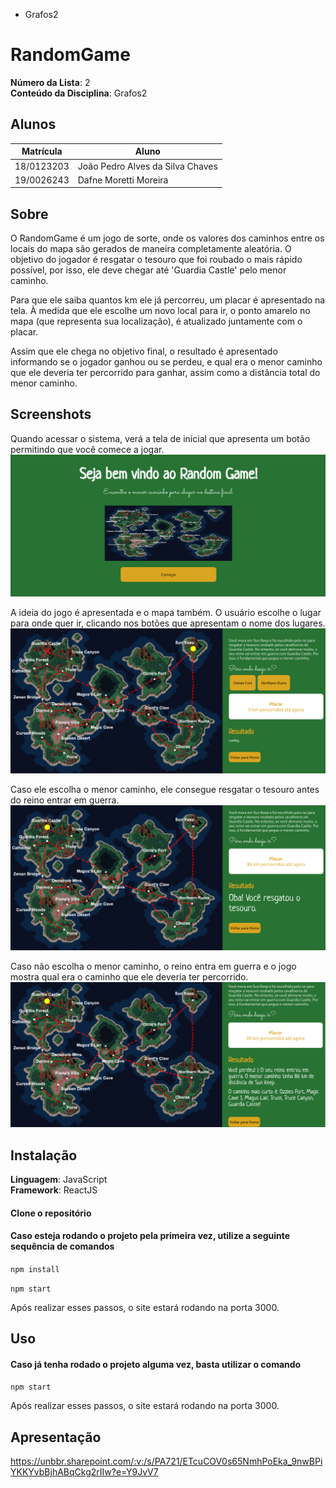 
 - Grafos2

# RandomGame

**Número da Lista**: 2<br>
**Conteúdo da Disciplina**: Grafos2<br>

## Alunos
|Matrícula | Aluno |
| -- | -- |
| 18/0123203  |  João Pedro Alves da Silva Chaves |
| 19/0026243  |  Dafne Moretti Moreira |

## Sobre 
O RandomGame é um jogo de sorte, onde os valores dos caminhos entre os locais do mapa são gerados de maneira completamente aleatória. O objetivo do jogador é resgatar o tesouro que foi roubado o mais rápido possível, por isso, ele deve chegar até 'Guardia Castle' pelo menor caminho. 

Para que ele saiba quantos km ele já percorreu, um placar é apresentado na tela. À medida que ele escolhe um novo local para ir, o ponto amarelo no mapa (que representa sua localização), é atualizado juntamente com o placar. 

Assim que ele chega no objetivo final, o resultado é apresentado informando se o jogador ganhou ou se perdeu, e qual era o menor caminho que ele deveria ter percorrido para ganhar, assim como a distância total do menor caminho.

## Screenshots

Quando acessar o sistema, verá a tela de inicial que apresenta um botão permitindo que você comece a jogar.
![HomePage](/src/Images/random1.png)

A ideia do jogo é apresentada e o mapa também. O usuário escolhe o lugar para onde quer ir, clicando nos botões que apresentam o nome dos lugares. 
![Loading](/src/Images/random2.png)

Caso ele escolha o menor caminho, ele consegue resgatar o tesouro antes do reino entrar em guerra.
![Winner](/src/Images/random4.png)

Caso não escolha o menor caminho, o reino entra em guerra e o jogo mostra qual era o caminho que ele deveria ter percorrido.
![Lose](/src/Images/random3.png)

## Instalação 
**Linguagem**: JavaScript<br>
**Framework**: ReactJS<br>

#### Clone o repositório

#### Caso esteja rodando o projeto pela primeira vez, utilize a seguinte sequência de comandos

```npm install```

```npm start```


Após realizar esses passos, o site estará rodando na porta 3000.

## Uso 
 
#### Caso já tenha rodado o projeto alguma vez, basta utilizar o comando

```npm start```

Após realizar esses passos, o site estará rodando na porta 3000.

## Apresentação 
https://unbbr.sharepoint.com/:v:/s/PA721/ETcuCOV0s65NmhPoEka_9nwBPiYKKYvbBjhABqCkg2rIIw?e=Y9JvV7
